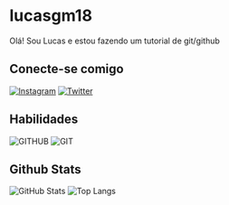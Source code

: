 # lucasgm18
Olá! Sou Lucas e estou fazendo um tutorial de git/github
## Conecte-se comigo
[![Instagram](https://img.shields.io/badge/Instagram-000?style=for-the-badge&logo=instagram)](https://www.instagram.com/legomes1808/)
[![Twitter](https://img.shields.io/badge/Twitter-000?style=for-the-badge&logo=twitter)](https://twitter.com/GomesZaratustra)


## Habilidades
![GITHUB](https://img.shields.io/badge/GITHUB-000?style=for-the-badge&logo=github&logoColor=ff)
![GIT](https://img.shields.io/badge/GIT-000?style=for-the-badge&logo=git&logoColor=ff)

## Github Stats
![GitHub Stats](https://github-readme-stats.vercel.app/api?username=lucasgm18&theme=transparent&bg_color=000&border_color=30A3DC&show_icons=true&icon_color=30A3DC&title_color=E94D5F&text_color=FFF)
![Top Langs](https://github-readme-stats-git-masterrstaa-rickstaa.vercel.app/api/top-langs/?username=lucasgm18&bg_color=000&border_color=30A3DC&title_color=E94D5F&text_color=FFF)

